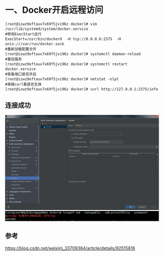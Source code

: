 # 一、Docker开启远程访问

```
[root@izwz9eftauv7x69f5jvi96z docker]# vim /usr/lib/systemd/system/docker.service
#修改ExecStart这行
ExecStart=/usr/bin/dockerd  -H tcp://0.0.0.0:2375  -H unix:///var/run/docker.sock
#重新加载配置文件
[root@izwz9eftauv7x69f5jvi96z docker]# systemctl daemon-reload    
#重启服务
[root@izwz9eftauv7x69f5jvi96z docker]# systemctl restart docker.service 
#查看端口是否开启
[root@izwz9eftauv7x69f5jvi96z docker]# netstat -nlpt
#直接curl看是否生效
[root@izwz9eftauv7x69f5jvi96z docker]# curl http://127.0.0.1:2375/info
```

## 连接成功
![img](/static/image/微信截图_20200320101249.png)
![img](/static/image/微信截图_20200320100041.png)

## 参考
https://blog.csdn.net/weixin\_33709364/article/details/92515818



